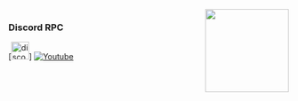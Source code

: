 <img align="right" src='https://github.com/niveshbirangal/discord-rpc/blob/master/readmeassets/intro.gif' width="150">

### Discord RPC
[<img alt="discord" width="32px" src="https://cdn0.iconfinder.com/data/icons/free-social-media-set/24/discord-512.png"/>]
[![Youtube](https://img.shields.io/youtube/views/udY540zICDY?style=social)](https://www.youtube.com/watch?v=udY540zICDY&t=12s)

